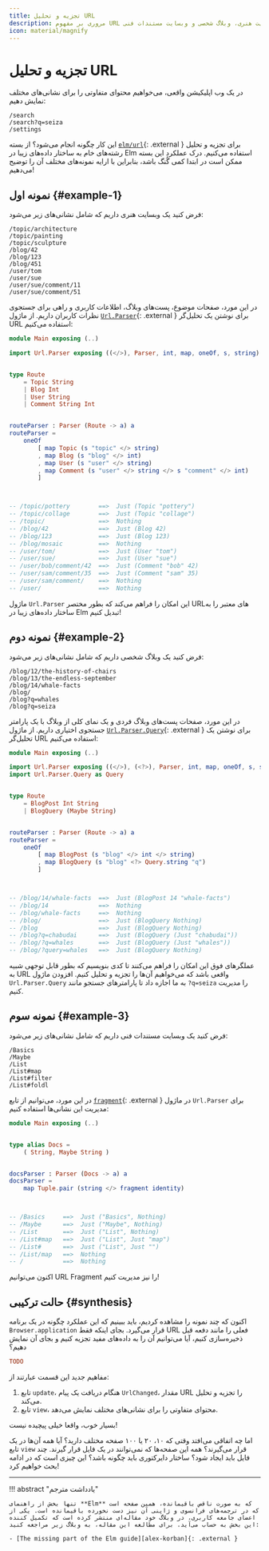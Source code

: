 ```yaml
---
title: تجزیه و تحلیل URL
description: مروری بر مفهوم URL در وبسایت هنری، وبلاگ شخصی و وبسایت مستندات فنی
icon: material/magnify
---
```


# تجزیه و تحلیل URL

در یک وب اپلیکیشن واقعی، می‌خواهیم محتوای متفاوتی را برای نشانی‌های مختلف نمایش دهیم:

```
/search
/search?q=seiza
/settings
```

این کار چگونه انجام می‌شود؟ از بسته [`elm/url`][elm-url]{: .external } برای تجزیه و تحلیل رشته‌های خام به ساختار داده‌های زیبا در Elm استفاده می‌کنیم. درک عملکرد این بسته ممکن است در ابتدا کمی گُنگ باشد، بنابراین با ارایه نمونه‌های مختلف آن را توضیح می‌دهیم!

## نمونه اول {#example-1}

فرض کنید یک وبسایت هنری داریم که شامل نشانی‌های زیر می‌شود:

```
/topic/architecture
/topic/painting
/topic/sculpture
/blog/42
/blog/123
/blog/451
/user/tom
/user/sue
/user/sue/comment/11
/user/sue/comment/51
```

در این مورد، صفحات موضوع، پست‌های وبلاگ، اطلاعات کاربری و راهی برای جستجوی نظرات کاربران داریم. از ماژول [`Url.Parser`][url.parser]{: .external } برای نوشتن یک تحلیل‌گر URL استفاده می‌کنیم:

```elm linenums="1"
module Main exposing (..)

import Url.Parser exposing ((</>), Parser, int, map, oneOf, s, string)


type Route
    = Topic String
    | Blog Int
    | User String
    | Comment String Int


routeParser : Parser (Route -> a) a
routeParser =
    oneOf
        [ map Topic (s "topic" </> string)
        , map Blog (s "blog" </> int)
        , map User (s "user" </> string)
        , map Comment (s "user" </> string </> s "comment" </> int)
        ]



-- /topic/pottery        ==>  Just (Topic "pottery")
-- /topic/collage        ==>  Just (Topic "collage")
-- /topic/               ==>  Nothing
-- /blog/42              ==>  Just (Blog 42)
-- /blog/123             ==>  Just (Blog 123)
-- /blog/mosaic          ==>  Nothing
-- /user/tom/            ==>  Just (User "tom")
-- /user/sue/            ==>  Just (User "sue")
-- /user/bob/comment/42  ==>  Just (Comment "bob" 42)
-- /user/sam/comment/35  ==>  Just (Comment "sam" 35)
-- /user/sam/comment/    ==>  Nothing
-- /user/                ==>  Nothing
```

ماژول `Url.Parser` این امکان را فراهم می‌کند که بطور مختصر URLهای معتبر را به ساختار داده‌های زیبا در Elm تبدیل کنیم!

## نمونه دوم {#example-2}

فرض کنید یک وبلاگ شخصی داریم که شامل نشانی‌های زیر می‌شود:

```
/blog/12/the-history-of-chairs
/blog/13/the-endless-september
/blog/14/whale-facts
/blog/
/blog?q=whales
/blog?q=seiza
```

در این مورد، صفحات پست‌های وبلاگ فردی و یک نمای کلی از وبلاگ با یک پارامتر جستجوی اختیاری داریم. از ماژول [`Url.Parser.Query`][url.parser.query]{: .external } برای نوشتن یک تحلیل‌گر URL استفاده می‌کنیم:

```elm linenums="1"
module Main exposing (..)

import Url.Parser exposing ((</>), (<?>), Parser, int, map, oneOf, s, string)
import Url.Parser.Query as Query


type Route
    = BlogPost Int String
    | BlogQuery (Maybe String)


routeParser : Parser (Route -> a) a
routeParser =
    oneOf
        [ map BlogPost (s "blog" </> int </> string)
        , map BlogQuery (s "blog" <?> Query.string "q")
        ]



-- /blog/14/whale-facts  ==>  Just (BlogPost 14 "whale-facts")
-- /blog/14              ==>  Nothing
-- /blog/whale-facts     ==>  Nothing
-- /blog/                ==>  Just (BlogQuery Nothing)
-- /blog                 ==>  Just (BlogQuery Nothing)
-- /blog?q=chabudai      ==>  Just (BlogQuery (Just "chabudai"))
-- /blog/?q=whales       ==>  Just (BlogQuery (Just "whales"))
-- /blog/?query=whales   ==>  Just (BlogQuery Nothing)
```

عملگرهای فوق این امکان را فراهم می‌کنند تا کدی بنویسیم که بطور قابل توجهی شبیه به URL واقعی باشد که می‌خواهیم آن‌ها را تجزیه و تحلیل کنیم. افزودن ماژول `Url.Parser.Query` به ما اجازه داد تا پارامترهای جستجو مانند `?q=seiza` را مدیریت کنیم.

## نمونه سوم {#example-3}

فرض کنید یک وبسایت مستندات فنی داریم که شامل نشانی‌های زیر می‌شود:

```
/Basics
/Maybe
/List
/List#map
/List#filter
/List#foldl
```

در این مورد، می‌توانیم از تابع [`fragment`][fragment]{: .external } در ماژول `Url.Parser` برای مدیریت این نشانی‌ها استفاده کنیم:

```elm linenums="1"
module Main exposing (..)


type alias Docs =
    ( String, Maybe String )


docsParser : Parser (Docs -> a) a
docsParser =
    map Tuple.pair (string </> fragment identity)



-- /Basics     ==>  Just ("Basics", Nothing)
-- /Maybe      ==>  Just ("Maybe", Nothing)
-- /List       ==>  Just ("List", Nothing)
-- /List#map   ==>  Just ("List", Just "map")
-- /List#      ==>  Just ("List", Just "")
-- /List/map   ==>  Nothing
-- /           ==>  Nothing
```

اکنون می‌توانیم URL Fragment را نیز مدیریت کنیم!

## حالت ترکیبی {#synthesis}

اکنون که چند نمونه را مشاهده کردیم، باید ببینیم که این عملکرد چگونه در یک برنامه `Browser.application` قرار می‌گیرد. بجای اینکه فقط URL فعلی را مانند دفعه قبل ذخیره‌سازی کنیم، آیا می‌توانیم آن را به داده‌های مفید تجزیه کنیم و بجای آن نمایش دهیم؟

```elm
TODO
```

مفاهیم جدید این قسمت عبارتند از:

1. تابع `update`، هنگام دریافت یک پیام `UrlChanged`، مقدار URL را تجزیه و تحلیل می‌کند.
2. تابع `view`، محتوای متفاوتی را برای نشانی‌های مختلف نمایش می‌دهد.

بسیار خوب، واقعا خیلی پیچیده نیست!

اما چه اتفاقی می‌افتد وقتی که ۱۰، ۲۰ یا ۱۰۰ صفحه مختلف دارید؟ آیا همه آن‌ها در یک تابع `view` قرار می‌گیرند؟ همه این صفحه‌ها که نمی‌توانند در یک فایل قرار گیرند. چند فایل باید ایجاد شود؟ ساختار دایرکتوری باید چگونه باشد؟ این چیزی است که در ادامه بحث خواهیم کرد!

***

!!! abstract "یادداشت مترجم"

	تنها بخش از راهنمای **Elm** که به صورت ناقص باقیمانده، همین صفحه است که در ترجمه‌های فرانسوی و ژاپنی آن نیز دست نخورده باقیمانده است. یکی از اعضای جامعه کاربری، در وبلاگ خود مقاله‌ای منتشر کرده است که تکمیل کننده این بخش به حساب می‌آید. برای مطالعه این مقاله، به وبلاگ زیر مراجعه کنید:

	- [The missing part of the Elm guide][alex-korban]{: .external }

[elm-url]: https://package.elm-lang.org/packages/elm/url/latest
[url.parser]: https://package.elm-lang.org/packages/elm/url/latest
[url.parser.query]: https://package.elm-lang.org/packages/elm/url/latest/Url-Parser-Query
[fragment]: https://package.elm-lang.org/packages/elm/url/latest/Url-Parser#fragment
[alex-korban]: https://korban.net/posts/elm/2018-10-12-elm-guide-missing-part-url-handling-browser.application